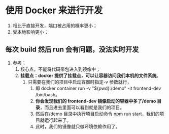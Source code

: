 # 使用 Docker 来进行开发

1. 相比于直接开发，端口被占用的概率更小；
2. 受本地影响更小；

## 每次 build 然后 run 会有问题，没法实时开发

1. [参考](https://juejin.cn/post/6932808129189150734)；
   1. 核心点，不能将代码带包进入到镜像中；
   2. **挂载点：docker 提供了挂载点，可以让容器访问我们本机的文件系统**。
      1. 只需要在我们的项目中启动容器时指定-v 参数就行，
         1. 即 docker container run -v "${pwd}:/demo" -it frontend-dev /bin/bash。
         2. **你会发现我们的 frontend-dev 镜像启动的容器中多了/demo 目录**，而且进去里面可以看到就是我们的项目。
         3. 然后在/demo 目录中执行项目启动命令 npm run start，我们的项目就运行起来了。
         4. 此时，我们的镜像就只做环境依赖作用了。
